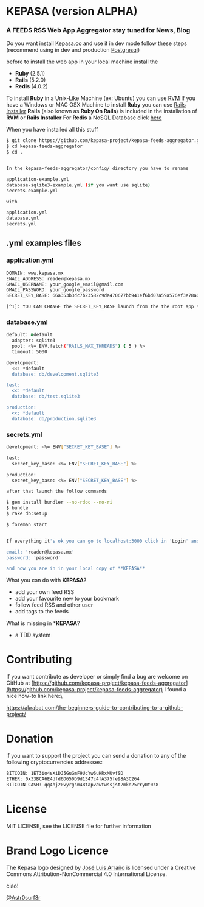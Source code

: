 # KEPASA (version ALPHA)

### A FEEDS RSS Web App Aggregator stay tuned for News, Blog

Do you want install [Kepasa.co](http://www.kepasa.co) and use it in dev mode follow these steps (recommend using in dev and production [Postgresql](http://www.postgresguide.com/))

before to install the web app in your local machine install the 

- **Ruby** (2.5.1)
- **Rails** (5.2.0)
- **Redis** (4.0.2)

To install **Ruby** in a Unix-Like Machine (ex: Ubuntu) you can use [RVM](https://rvm.io/rvm/install)
If you have a Windows or MAC OSX Machine to install **Ruby** you can use [Rails Installer](https://rvm.io/rvm/install)
**Rails** (also known as **Ruby On Rails**) is included in the installation of **RVM** or **Rails Installer**
For **Redis** a NoSQL Database click [here](http://redis.io/download)

When you have installed all this stuff

```sh
$ git clone https://github.com/kepasa-project/kepasa-feeds-aggregator.git
$ cd kepasa-feeds-aggregator
$ cd .
```

```sh

In the kepasa-feeds-aggregator/config/ directory you have to rename

application-example.yml	
database-sqlite3-example.yml (if you want use sqlite)
secrets-example.yml

with

application.yml	
database.yml
secrets.yml

```
## .yml examples files

### application.yml

```sh
DOMAIN: www.kepasa.mx
ENAIL_ADDRESS: reader@kepasa.mx
GMAIL_USERNAME: your_google_email@gmail.com
GMAIL_PASSWORD: your_google_password
SECRET_KEY_BASE: 66a353b3dc7b23582c9da470677bb941ef6bd07a59a576ef3e78a03532a2a0f0b7b0b44a910289288bfebf6328dc3754f1d80cfaa10f1f64b6e16bfeafc8989e [^1]

[^1]: YOU CAN CHANGE the SECRET_KEY_BASE launch from the the root app $ rake test
```

### database.yml

```sh
default: &default
  adapter: sqlite3
  pool: <%= ENV.fetch("RAILS_MAX_THREADS") { 5 } %>
  timeout: 5000

development:
  <<: *default
  database: db/development.sqlite3

test:
  <<: *default
  database: db/test.sqlite3

production:
  <<: *default
  database: db/production.sqlite3
```

### secrets.yml

```sh
development: <%= ENV["SECRET_KEY_BASE"] %>

test:
  secret_key_base: <%= ENV["SECRET_KEY_BASE"] %>

production:
  secret_key_base: <%= ENV["SECRET_KEY_BASE"] %>
```

```sh
after that launch the follow commands

$ gem install bundler --no-rdoc --no-ri
$ bundle
$ rake db:setup

```

```sh
$ foreman start
```

```sh

If everything it's ok you can go to localhost:3000 click in 'Login' and insert the following parameters

email: 'reader@kepasa.mx'
password: 'password'

and now you are in in your local copy of **KEPASA**

```

What you can do with **KEPASA**?

- add your own feed RSS 
- add your favourite new to your bookmark 
- follow feed RSS and other user
- add tags to the feeds

What is missing in ***KEPASA**?

- a TDD system

# Contributing

 If you want contribute as developer or simply find a bug are welcome on GitHub at [https://github.com/kepasa-project/kepasa-feeds-aggregator](https://github.com/kepasa-project/kepasa-feeds-aggregator) I found a nice how-to link here:\

https://akrabat.com/the-beginners-guide-to-contributing-to-a-github-project/ 

# Donation

if you want to support the project you can send a donation to any of the following cryptocurrencies addresses:

```sh
BITCOIN: 1ET3io4sXiDJ5GuGmF9UcYw6uHRxMUvfSD
ETHER: 0x33BCA6E4dfd6D650D9d1347c4fA375fe98A3C264
BITCOIN CASH: qq4hj20vyrgsm48tapvawtwssjst2mkn25rry0t0z8
```

# License

MIT LICENSE, see the LICENSE file for further information

# Brand Logo Licence 

The Kepasa logo designed by [José Luis Arraño](https://www.facebook.com/joseluis.arrano) is licensed under a Creative Commons Attribution-NonCommercial 4.0 International License.

ciao!

[@Astr0surf3r](https://twitter.com/Astr0surf3r)